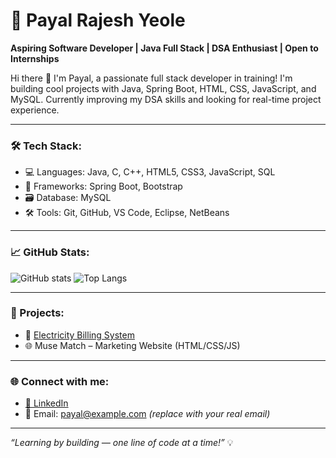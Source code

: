 # 💫 Payal Rajesh Yeole

**Aspiring Software Developer | Java Full Stack | DSA Enthusiast | Open to Internships**

Hi there 👋 I'm Payal, a passionate full stack developer in training! I'm building cool projects with Java, Spring Boot, HTML, CSS, JavaScript, and MySQL. Currently improving my DSA skills and looking for real-time project experience.

---

### 🛠️ Tech Stack:
- 💻 Languages: Java, C, C++, HTML5, CSS3, JavaScript, SQL
- 🧩 Frameworks: Spring Boot, Bootstrap
- 🗃️ Database: MySQL
- 🛠️ Tools: Git, GitHub, VS Code, Eclipse, NetBeans

---

### 📈 GitHub Stats:
![GitHub stats](https://github-readme-stats.vercel.app/api?username=payalyeole&show_icons=true&theme=radical)
![Top Langs](https://github-readme-stats.vercel.app/api/top-langs/?username=payalyeole&layout=compact&theme=radical)

---

### 🚀 Projects:
- 🔌 [Electricity Billing System](https://github.com/payalyeole/Electricity-Billing-System.git)
- 🌐 Muse Match – Marketing Website (HTML/CSS/JS)

---

### 🌐 Connect with me:
- [🔗 LinkedIn](https://www.linkedin.com/in/payal-yeole)
- 📧 Email: payal@example.com *(replace with your real email)*

---

_“Learning by building — one line of code at a time!”_ 💡
